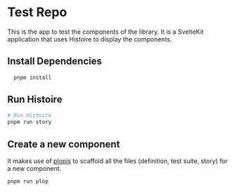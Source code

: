 # Test Repo

This is the app to test the components of the library. It is a SvelteKit application that uses Histoire to display the components.

## Install Dependencies
  
```bash
  pnpm install
``` 

## Run Histoire

```bash
# Run Histoire
pnpm run story 
```

## Create a new component

It makes use of [plopjs](plopjs.com) to scaffold all the files (definition, test suite, story) for a new component.

```bash
pnpm run plop
```
